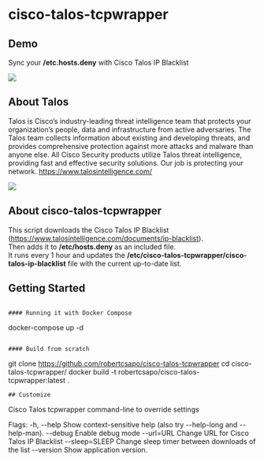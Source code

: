 # cisco-talos-tcpwrapper

## Demo

Sync your **/etc.hosts.deny** with Cisco Talos IP Blacklist

![](img/demo.gif)

## About Talos

Talos is Cisco’s industry-leading threat intelligence team that protects your organization’s people, data and infrastructure from active adversaries. The Talos team collects information about existing and developing threats, and provides comprehensive protection against more attacks and malware than anyone else. All Cisco Security products utilize Talos threat intelligence, providing fast and effective security solutions. Our job is protecting your network. https://www.talosintelligence.com/

![](img/talos.png)

## About cisco-talos-tcpwrapper

This script downloads the Cisco Talos IP Blacklist (https://www.talosintelligence.com/documents/ip-blacklist).  
Then adds it to **/etc/hosts.deny** as an included file.  
It runs every 1 hour and updates the **/etc/cisco-talos-tcpwrapper/cisco-talos-ip-blacklist** file with the current up-to-date list.

## Getting Started

```

#### Running it with Docker Compose
```
docker-compose up -d
```

#### Build from scratch
```
git clone https://github.com/robertcsapo/cisco-talos-tcpwrapper
cd cisco-talos-tcpwrapper/
docker build -t robertcsapo/cisco-talos-tcpwrapper:latest .
```
## Customize

```
Cisco Talos tcpwrapper command-line to override settings

Flags:
  -h, --help         Show context-sensitive help (also try --help-long and --help-man).
      --debug        Enable debug mode
      --url=URL      Change URL for Cisco Talos IP Blacklist
      --sleep=SLEEP  Change sleep timer between downloads of the list
      --version      Show application version.
```

